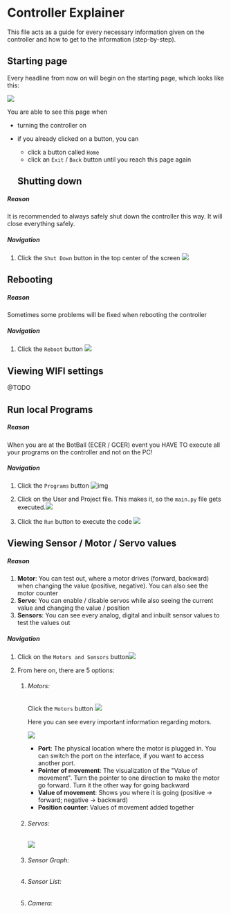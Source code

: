 # Controller Explainer

This file acts as a guide for every necessary information given on the controller and how to get to the information (step-by-step).

## Starting page

Every headline from now on will begin on the starting page, which looks like this:

![](C:\Joel_K\Schule\BotBall\BotBall_Library\doc\img\controller_starting_page.jpg)

You are able to see this page when 

- turning the controller on

- if you already clicked on a button, you can

  - click a button called `Home` 
  - click an `Exit` / `Back` button until you reach this page again

  
  
  ## Shutting down

##### Reason

It is recommended to always safely shut down the controller this way. It will close everything safely.

##### Navigation

1. Click the `Shut Down` button in the top center of the screen ![](./img/shut_down_page.png)



  ## Rebooting



##### Reason

Sometimes some problems will be fixed when rebooting the controller

##### Navigation

1. Click the `Reboot` button ![](./img/reboot_page.png)



## Viewing WIFI settings

@TODO



## Run local Programs

##### Reason

When you are at the BotBall (ECER / GCER) event you HAVE TO execute all your programs on the controller and not on the PC!

##### Navigation

1. Click the `Programs` button ![img](./img/programs_page.png)

2. Click on the User and Project file. This makes it, so the `main.py` file gets executed.![](./img/programs_user_page.png)

3. Click the `Run` button to execute the code ![](./img/programs_run_page.png)



## Viewing Sensor / Motor / Servo values

##### Reason

1. **Motor**: You can test out, where a motor drives (forward, backward) when changing the value (positive, negative). You can also see the motor counter
2. **Servo**: You can enable / disable servos while also seeing the current value and changing the value / position
3. **Sensors**: You can see every analog, digital and inbuilt sensor values to test the values out

##### Navigation

1. Click on the `Motors and Sensors` button![](./img/values_page.png)

2. From here on, there are 5 options:

   1. ###### Motors:

       Click the `Motors` button ![](./img/values_motors_page.png)

       Here you can see every important information regarding motors.

       ![](./img/values_motors_interface_page.png)

       - **Port**: The physical location where the motor is plugged in. You can switch the port on the interface, if you want to access another port.
       - **Pointer of movement**: The visualization of the "Value of movement". Turn the pointer to one direction to make the motor go forward. Turn it the other way for going backward
       - **Value of movement**: Shows you where it is going (positive -> forward; negative -> backward)
       - **Position counter**: Values of movement added together 
   
   
   
   1. ###### Servos:
   
       ![](./img/values_servo_page.png)
   
   2. ###### Sensor Graph: 
   
   3. ###### Sensor List:
   
   4. ###### Camera: 



